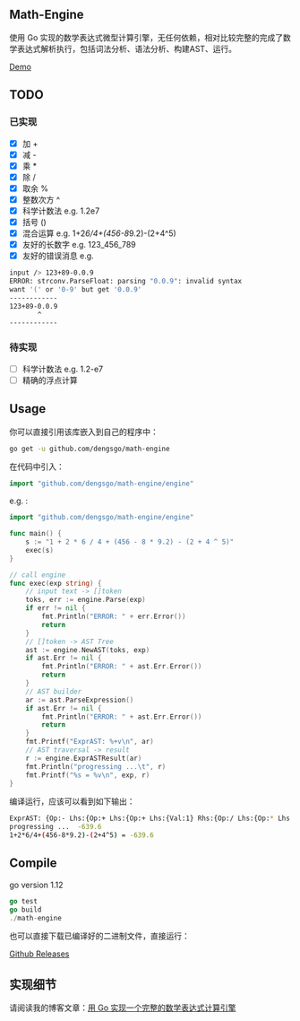 ## Math-Engine  

使用 Go 实现的数学表达式微型计算引擎，无任何依赖，相对比较完整的完成了数学表达式解析执行，包括词法分析、语法分析、构建AST、运行。  

[Demo](http://wx3.sinaimg.cn/large/c2a95e3dly1g4i4unamlhg211o0iokk1.gif)

## TODO  
### 已实现  
  
- [x] 加 +  
- [x] 减 -  
- [x] 乘 *  
- [x] 除 /  
- [x] 取余 %  
- [x] 整数次方 ^  
- [x] 科学计数法 e.g. 1.2e7  
- [x] 括号 ()  
- [x] 混合运算 e.g. 1+2*6/4+(456-8*9.2)-(2+4^5)  
- [x] 友好的长数字 e.g. 123_456_789  
- [x] 友好的错误消息 e.g.    
```bash
input /> 123+89-0.0.9
ERROR: strconv.ParseFloat: parsing "0.0.9": invalid syntax
want '(' or '0-9' but get '0.0.9'
------------
123+89-0.0.9
       ^
------------
```  

### 待实现  
  
- [ ] 科学计数法 e.g. 1.2-e7  
- [ ] 精确的浮点计算    

## Usage  

你可以直接引用该库嵌入到自己的程序中：  
```bash
go get -u github.com/dengsgo/math-engine
```  
在代码中引入：  
```go
import "github.com/dengsgo/math-engine/engine"
```  
e.g. :  
```go
import "github.com/dengsgo/math-engine/engine"

func main() {
	s := "1 + 2 * 6 / 4 + (456 - 8 * 9.2) - (2 + 4 ^ 5)"
	exec(s)
}

// call engine
func exec(exp string) {
	// input text -> []token
	toks, err := engine.Parse(exp)
	if err != nil {
		fmt.Println("ERROR: " + err.Error())
		return
	}
	// []token -> AST Tree
	ast := engine.NewAST(toks, exp)
	if ast.Err != nil {
		fmt.Println("ERROR: " + ast.Err.Error())
		return
	}
	// AST builder
	ar := ast.ParseExpression()
	if ast.Err != nil {
		fmt.Println("ERROR: " + ast.Err.Error())
		return
	}
	fmt.Printf("ExprAST: %+v\n", ar)
	// AST traversal -> result
	r := engine.ExprASTResult(ar)
	fmt.Println("progressing ...\t", r)
	fmt.Printf("%s = %v\n", exp, r)
}
```  
编译运行，应该可以看到如下输出：  
```bash
ExprAST: {Op:- Lhs:{Op:+ Lhs:{Op:+ Lhs:{Val:1} Rhs:{Op:/ Lhs:{Op:* Lhs:{Val:2} Rhs:{Val:6}} Rhs:{Val:4}}} Rhs:{Op:- Lhs:{Val:456} Rhs:{Op:* Lhs:{Val:8} Rhs:{Val:9.2}}}} Rhs:{Op:+ Lhs:{Val:2} Rhs:{Op:^ Lhs:{Val:4} Rhs:{Val:5}}}}
progressing ...  -639.6
1+2*6/4+(456-8*9.2)-(2+4^5) = -639.6
```  


## Compile    

go version 1.12  
```go
go test
go build
./math-engine
```
  
也可以直接下载已编译好的二进制文件，直接运行：  

[Github Releases](https://github.com/dengsgo/math-engine/releases)  

## 实现细节    

请阅读我的博客文章：[用 Go 实现一个完整的数学表达式计算引擎](https://www.yoytang.com/math-expression-engine.html)